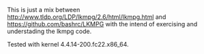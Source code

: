 This is just a mix between http://www.tldp.org/LDP/lkmpg/2.6/html/lkmpg.html and https://github.com/bashrc/LKMPG with the intend of exercising and understading the lkmpg code.

Tested with kernel 4.4.14-200.fc22.x86_64.


